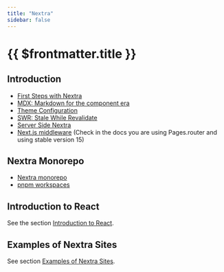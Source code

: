 ```yaml
---
title: "Nextra"
sidebar: false
---
```


# {{ $frontmatter.title }}

## Introduction

- [First Steps with Nextra](/temas/web/nextra/first-steps)
- [MDX: Markdown for the component era](/temas/web/nextra/mdx)
- [Theme Configuration](/temas/web/nextra/theme-configuration)
- [SWR: Stale While Revalidate](/temas/web/nextra/swr)
- [Server Side Nextra](/temas/web/nextra/server-side-nextra) 
- [Next.js middleware](https://nextjs.org/docs/pages/building-your-application/routing/middleware) (Check in the docs you are using Pages.router and using stable version 15)

## Nextra Monorepo

- [Nextra monorepo](/temas/web/nextra/nextra-monorepo)
- [pnpm workspaces](/temas/introduccion-a-javascript/pnpm/workspaces)

## Introduction to React 

See the section [Introduction to React](/react/intro).

## Examples of Nextra Sites

See section [Examples of Nextra Sites](/temas/web/nextra/nextra-examples).

[^credentials]: Remember to have the credentials updated in the `.env.local` file and the Vercel environment variables of the project or it will crash.
